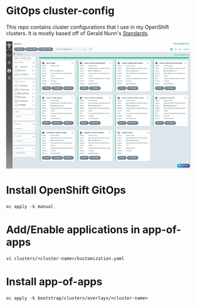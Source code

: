 # GitOps cluster-config

This repo contains cluster configurations that I use in my OpenShift clusters.  It is mostly based off of Gerald Nunn's [Standards](https://github.com/gnunn-gitops/standards).

![alt text](https://raw.githubusercontent.com/caseyrobb/cluster-config/master/argotiles.png)

# Install OpenShift GitOps

```
oc apply -k manual
```

# Add/Enable applications in app-of-apps

```
vi clusters/<cluster-name>/kustomization.yaml
```

# Install app-of-apps

```
oc apply -k bootstrap/clusters/overlays/<cluster-name>
```
